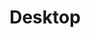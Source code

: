 ---
title: Desktop
taxonomy:
    category:
        - docs
visible: true
highlight:
    enabled: false
---